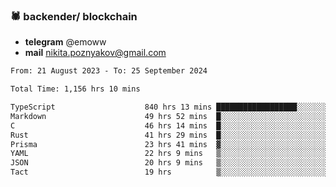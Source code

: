 ### 🕷 backender/ blockchain
- **telegram** @emoww
- **mail** nikita.poznyakov@gmail.com

<!--START_SECTION:waka-->

```txt
From: 21 August 2023 - To: 25 September 2024

Total Time: 1,156 hrs 10 mins

TypeScript                    840 hrs 13 mins ██████████████████░░░░░░░   72.62 %
Markdown                      49 hrs 52 mins  █░░░░░░░░░░░░░░░░░░░░░░░░   04.31 %
C                             46 hrs 14 mins  █░░░░░░░░░░░░░░░░░░░░░░░░   04.00 %
Rust                          41 hrs 29 mins  █░░░░░░░░░░░░░░░░░░░░░░░░   03.59 %
Prisma                        23 hrs 41 mins  ▓░░░░░░░░░░░░░░░░░░░░░░░░   02.05 %
YAML                          22 hrs 9 mins   ▒░░░░░░░░░░░░░░░░░░░░░░░░   01.92 %
JSON                          20 hrs 9 mins   ▒░░░░░░░░░░░░░░░░░░░░░░░░   01.74 %
Tact                          19 hrs          ▒░░░░░░░░░░░░░░░░░░░░░░░░   01.64 %
```

<!--END_SECTION:waka-->




